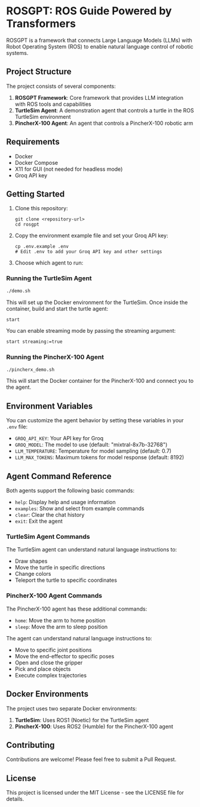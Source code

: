 # ROSGPT: ROS Guide Powered by Transformers

ROSGPT is a framework that connects Large Language Models (LLMs) with Robot Operating System (ROS) to enable natural language control of robotic systems.

## Project Structure

The project consists of several components:

1. **ROSGPT Framework**: Core framework that provides LLM integration with ROS tools and capabilities
2. **TurtleSim Agent**: A demonstration agent that controls a turtle in the ROS TurtleSim environment
3. **PincherX-100 Agent**: An agent that controls a PincherX-100 robotic arm

## Requirements

- Docker
- Docker Compose
- X11 for GUI (not needed for headless mode)
- Groq API key

## Getting Started

1. Clone this repository:
   ```
   git clone <repository-url>
   cd rosgpt
   ```

2. Copy the environment example file and set your Groq API key:
   ```
   cp .env.example .env
   # Edit .env to add your Groq API key and other settings
   ```

3. Choose which agent to run:

### Running the TurtleSim Agent

```bash
./demo.sh
```

This will set up the Docker environment for the TurtleSim. Once inside the container, build and start the turtle agent:

```bash
start
```

You can enable streaming mode by passing the streaming argument:

```bash
start streaming:=true
```

### Running the PincherX-100 Agent

```bash
./pincherx_demo.sh
```

This will start the Docker container for the PincherX-100 and connect you to the agent.

## Environment Variables

You can customize the agent behavior by setting these variables in your `.env` file:

- `GROQ_API_KEY`: Your API key for Groq
- `GROQ_MODEL`: The model to use (default: "mixtral-8x7b-32768")
- `LLM_TEMPERATURE`: Temperature for model sampling (default: 0.7)
- `LLM_MAX_TOKENS`: Maximum tokens for model response (default: 8192)

## Agent Command Reference

Both agents support the following basic commands:
- `help`: Display help and usage information
- `examples`: Show and select from example commands
- `clear`: Clear the chat history
- `exit`: Exit the agent

### TurtleSim Agent Commands

The TurtleSim agent can understand natural language instructions to:
- Draw shapes
- Move the turtle in specific directions
- Change colors
- Teleport the turtle to specific coordinates

### PincherX-100 Agent Commands

The PincherX-100 agent has these additional commands:
- `home`: Move the arm to home position
- `sleep`: Move the arm to sleep position

The agent can understand natural language instructions to:
- Move to specific joint positions
- Move the end-effector to specific poses
- Open and close the gripper
- Pick and place objects
- Execute complex trajectories

## Docker Environments

The project uses two separate Docker environments:

1. **TurtleSim**: Uses ROS1 (Noetic) for the TurtleSim agent
2. **PincherX-100**: Uses ROS2 (Humble) for the PincherX-100 agent

## Contributing

Contributions are welcome! Please feel free to submit a Pull Request.

## License

This project is licensed under the MIT License - see the LICENSE file for details.